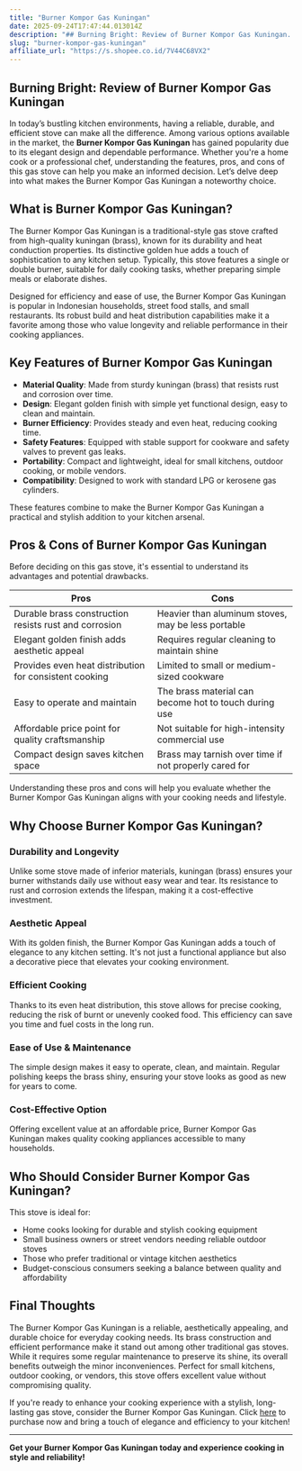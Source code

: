 ```yaml
---
title: "Burner Kompor Gas Kuningan"
date: 2025-09-24T17:47:44.013014Z
description: "## Burning Bright: Review of Burner Kompor Gas Kuningan..."
slug: "burner-kompor-gas-kuningan"
affiliate_url: "https://s.shopee.co.id/7V44C68VX2"
---
```

## Burning Bright: Review of Burner Kompor Gas Kuningan

In today’s bustling kitchen environments, having a reliable, durable, and efficient stove can make all the difference. Among various options available in the market, the **Burner Kompor Gas Kuningan** has gained popularity due to its elegant design and dependable performance. Whether you're a home cook or a professional chef, understanding the features, pros, and cons of this gas stove can help you make an informed decision. Let’s delve deep into what makes the Burner Kompor Gas Kuningan a noteworthy choice.

## What is Burner Kompor Gas Kuningan?

The Burner Kompor Gas Kuningan is a traditional-style gas stove crafted from high-quality kuningan (brass), known for its durability and heat conduction properties. Its distinctive golden hue adds a touch of sophistication to any kitchen setup. Typically, this stove features a single or double burner, suitable for daily cooking tasks, whether preparing simple meals or elaborate dishes.

Designed for efficiency and ease of use, the Burner Kompor Gas Kuningan is popular in Indonesian households, street food stalls, and small restaurants. Its robust build and heat distribution capabilities make it a favorite among those who value longevity and reliable performance in their cooking appliances.

## Key Features of Burner Kompor Gas Kuningan

- **Material Quality**: Made from sturdy kuningan (brass) that resists rust and corrosion over time.
- **Design**: Elegant golden finish with simple yet functional design, easy to clean and maintain.
- **Burner Efficiency**: Provides steady and even heat, reducing cooking time.
- **Safety Features**: Equipped with stable support for cookware and safety valves to prevent gas leaks.
- **Portability**: Compact and lightweight, ideal for small kitchens, outdoor cooking, or mobile vendors.
- **Compatibility**: Designed to work with standard LPG or kerosene gas cylinders.

These features combine to make the Burner Kompor Gas Kuningan a practical and stylish addition to your kitchen arsenal.

## Pros & Cons of Burner Kompor Gas Kuningan

Before deciding on this gas stove, it's essential to understand its advantages and potential drawbacks.

| **Pros** | **Cons** |
|------------|------------|
| Durable brass construction resists rust and corrosion | Heavier than aluminum stoves, may be less portable |
| Elegant golden finish adds aesthetic appeal | Requires regular cleaning to maintain shine |
| Provides even heat distribution for consistent cooking | Limited to small or medium-sized cookware |
| Easy to operate and maintain | The brass material can become hot to touch during use |
| Affordable price point for quality craftsmanship | Not suitable for high-intensity commercial use |
| Compact design saves kitchen space | Brass may tarnish over time if not properly cared for |

Understanding these pros and cons will help you evaluate whether the Burner Kompor Gas Kuningan aligns with your cooking needs and lifestyle.

## Why Choose Burner Kompor Gas Kuningan?

### Durability and Longevity

Unlike some stove made of inferior materials, kuningan (brass) ensures your burner withstands daily use without easy wear and tear. Its resistance to rust and corrosion extends the lifespan, making it a cost-effective investment.

### Aesthetic Appeal

With its golden finish, the Burner Kompor Gas Kuningan adds a touch of elegance to any kitchen setting. It's not just a functional appliance but also a decorative piece that elevates your cooking environment.

### Efficient Cooking

Thanks to its even heat distribution, this stove allows for precise cooking, reducing the risk of burnt or unevenly cooked food. This efficiency can save you time and fuel costs in the long run.

### Ease of Use & Maintenance

The simple design makes it easy to operate, clean, and maintain. Regular polishing keeps the brass shiny, ensuring your stove looks as good as new for years to come.

### Cost-Effective Option

Offering excellent value at an affordable price, Burner Kompor Gas Kuningan makes quality cooking appliances accessible to many households.

## Who Should Consider Burner Kompor Gas Kuningan?

This stove is ideal for:

- Home cooks looking for durable and stylish cooking equipment
- Small business owners or street vendors needing reliable outdoor stoves
- Those who prefer traditional or vintage kitchen aesthetics
- Budget-conscious consumers seeking a balance between quality and affordability

## Final Thoughts

The Burner Kompor Gas Kuningan is a reliable, aesthetically appealing, and durable choice for everyday cooking needs. Its brass construction and efficient performance make it stand out among other traditional gas stoves. While it requires some regular maintenance to preserve its shine, its overall benefits outweigh the minor inconveniences. Perfect for small kitchens, outdoor cooking, or vendors, this stove offers excellent value without compromising quality.

If you're ready to enhance your cooking experience with a stylish, long-lasting gas stove, consider the Burner Kompor Gas Kuningan. Click [here](https://s.shopee.co.id/7V44C68VX2) to purchase now and bring a touch of elegance and efficiency to your kitchen!

---

**Get your Burner Kompor Gas Kuningan today and experience cooking in style and reliability!**